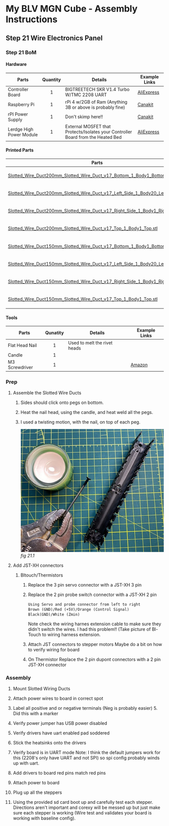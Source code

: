 # My BLV MGN Cube - Assembly Instructions

## Step 21 Wire Electronics Panel

### Step 21 BoM

#### Hardware
| Parts                    | Quantity | Details                                                                          | Example Links                                                       |
|--------------------------|:--------:|----------------------------------------------------------------------------------|---------------------------------------------------------------------|
| Controller Board         |    1     | BIGTREETECH SKR V1.4 Turbo W/TMC 2208 UART                                       | [AliExpress](https://s.click.aliexpress.com/e/_AYaAOG)              |
| Raspberry Pi             |    1     | rPi 4 w/2GB of Ram (Anything 3B or above is probably fine)                       | [Canakit](https://www.canakit.com/raspberry-pi-4-2gb.html)          |
| rPI Power Supply         |    1     | Don't skimp here!!                                                               | [Canakit](https://www.canakit.com/raspberry-pi-4-power-supply.html) |
| Lerdge High Power Module |    1     | External MOSFET that Protects/Isolates your Controller Board from the Heated Bed | [AliExpress](https://s.click.aliexpress.com/e/_9AROv5)              |

#### Printed Parts
| Parts     | Quantity | Details |
|-----------|:--------:|---------|
| [Slotted_Wire_Duct200mm_Slotted_Wire_Duct_v17_Bottom_1_Body1_Bottom.stl](../../extra/slotted-wire-ducts/Slotted_Wire_Duct200mm_Slotted_Wire_Duct_v17_Bottom_1_Body1_Bottom.stl) |    1     | [Printed Parts Settings](../partsSettings.md) |
| [Slotted_Wire_Duct200mm_Slotted_Wire_Duct_v17_Left_Side_1_Body20_Left_Side.stl](../../extra/Slotted_Wire_Duct200mm_Slotted_Wire_Duct_v17_Left_Side_1_Body20_Left_Side.stl) |    1     | [Printed Parts Settings](../partsSettings.md) |
| [Slotted_Wire_Duct200mm_Slotted_Wire_Duct_v17_Right_Side_1_Body1_Right_Side.stl](../../extra/slotted-wire-ducts/Slotted_Wire_Duct200mm_Slotted_Wire_Duct_v17_Right_Side_1_Body1_Right_Side.stl) |    1     | [Printed Parts Settings](../partsSettings.md) |
| [Slotted_Wire_Duct200mm_Slotted_Wire_Duct_v17_Top_1_Body1_Top.stl](../../extra/Slotted_Wire_Duct200mm_Slotted_Wire_Duct_v17_Top_1_Body1_Top.stl) |    1     | [Printed Parts Settings](../partsSettings.md) |
| [Slotted_Wire_Duct150mm_Slotted_Wire_Duct_v17_Bottom_1_Body1_Bottom.stl](../../extra/slotted-wire-ducts/Slotted_Wire_Duct150mm_Slotted_Wire_Duct_v17_Bottom_1_Body1_Bottom.stl) |    9     | [Printed Parts Settings](../partsSettings.md) |
| [Slotted_Wire_Duct150mm_Slotted_Wire_Duct_v17_Left_Side_1_Body20_Left_Side.stl](../../extra/Slotted_Wire_Duct150mm_Slotted_Wire_Duct_v17_Left_Side_1_Body20_Left_Side.stl) |    9     | [Printed Parts Settings](../partsSettings.md) |
| [Slotted_Wire_Duct150mm_Slotted_Wire_Duct_v17_Right_Side_1_Body1_Right_Side.stl](../../extra/slotted-wire-ducts/Slotted_Wire_Duct150mm_Slotted_Wire_Duct_v17_Right_Side_1_Body1_Right_Side.stl) |    9     | [Printed Parts Settings](../partsSettings.md) |
| [Slotted_Wire_Duct150mm_Slotted_Wire_Duct_v17_Top_1_Body1_Top.stl](../../extra/Slotted_Wire_Duct150mm_Slotted_Wire_Duct_v17_Top_1_Body1_Top.stl) |    9     | [Printed Parts Settings](../partsSettings.md) |

#### Tools

| Parts          | Qunatity | Details | Example Links |
|----------------|:--------:|----|---------|
| Flat Head Nail |    1     | Used to melt the rivet heads | |
| Candle         |    1     | | |
| M3 Screwdriver |    1     | | [Amazon](https://amzn.to/3qNmEgs) |

### Prep
1. Assemble the Slotted Wire Ducts
   1. Sides should click onto pegs on bottom. 
   2. Heat the nail head, using the candle, and heat weld all the pegs.
   3. I used a twisting motion, with the nail, on top of each peg.
   
      ![](img/21-makeDucts.jpeg)\
      *fig 21.1*

2. Add JST-XH connectors
   1. Bltouch/Thermistors 
      1. Replace the 3 pin servo connector with a JST-XH 3 pin
      2. Replace the 2 pin probe switch connector with a JST-XH 2 pin

             Using Servo and probe connector from left to right
             Brown (GND)/Red (+5V)/Orange (Control Signal) Black(GND)/White (Zmin) 

         Note check the wiring harnes extension cable to make sure they didn't switch the wires. I had this problem!! (Take picture of Bl-Touch to wiring harness extension.

      3. Attach JST connectors to stepper motors
          Maybe do a bit on how to verify wiring for board

      4. On Thermistor Replace the 2 pin dupont connectors with a 2 pin JST-XH connector

### Assembly
1. Mount Slotted Wiring Ducts


3. Attach power wires to board in correct spot
4. Label all positive and or negative terminals (Neg is probably easier)
   5.   Did this with a marker
6. Verify power jumper has USB power disabled
7. Verify drivers have uart enabled pad soddered
8. Stick the heatsinks onto the drivers
9. Verify board is in UART mode
   Note: I think the default jumpers work for this (2208's only have UART and not SPI) so spi config probably winds up with uart.
10. Add drivers to board red pins match red pins
11. Attach power to board
12. Plug up all the steppers
13. Using the provided sd card boot up and carefully test each stepper. Directions aren't important and corexy will be messed up but just make sure each stepper is working (Wire test and validates your board is working with baseline config).
